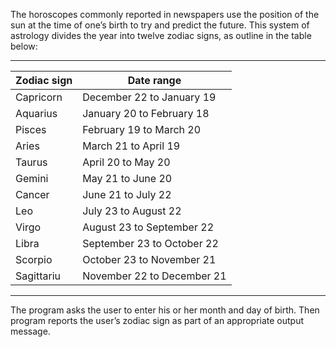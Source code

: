 The horoscopes commonly reported in newspapers use the position of the sun at the
time of one’s birth to try and predict the future. This system of astrology divides the
year into twelve zodiac signs, as outline in the table below:

 _________________________________________________________
|  Zodiac sign           |    Date range                  |  
|------------------------|--------------------------------| 
|  Capricorn             |    December 22 to January 19   |
|  Aquarius              |    January 20 to February 18   |
|  Pisces                |    February 19 to March 20     |
|  Aries                 |    March 21 to April 19        |
|  Taurus                |    April 20 to May 20          |
|  Gemini                |    May 21 to June 20           |
|  Cancer                |    June 21 to July 22          |
|  Leo                   |    July 23 to August 22        |
|  Virgo                 |    August 23 to September 22   |
|  Libra                 |    September 23 to October 22  |
|  Scorpio               |    October 23 to November 21   |
|  Sagittariu            |    November 22 to December 21  |
 ---------------------------------------------------------
 
The program asks the user to enter his or her month and day of birth. Then program reports
the user’s zodiac sign as part of an appropriate output message.

